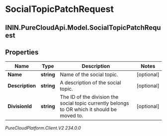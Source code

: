 # SocialTopicPatchRequest

## ININ.PureCloudApi.Model.SocialTopicPatchRequest

## Properties

|Name | Type | Description | Notes|
|------------ | ------------- | ------------- | -------------|
| **Name** | **string** | Name of the social topic. | [optional] |
| **Description** | **string** | A description of the social topic. | [optional] |
| **DivisionId** | **string** | The ID of the division the social topic currently belongs to OR which it should be moved to. | [optional] |



_PureCloudPlatform.Client.V2 234.0.0_

